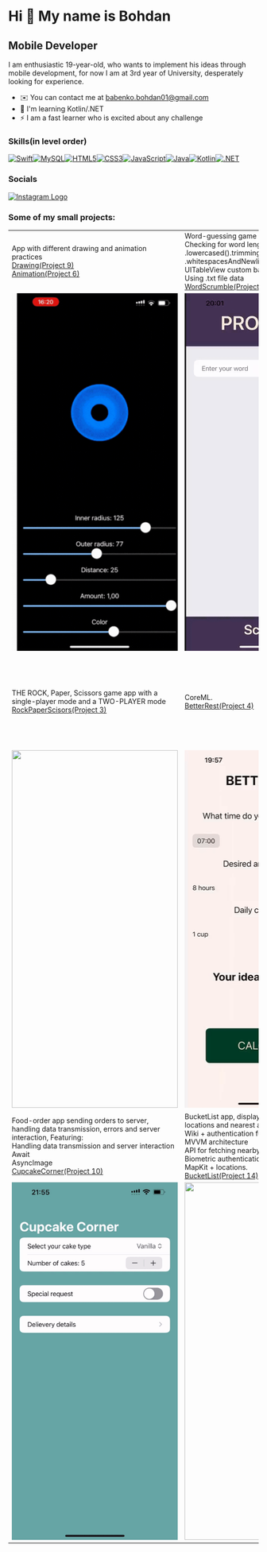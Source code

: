 Hi 👋 My name is Bohdan
======================= 

Mobile Developer
---------------- 

I am enthusiastic 19-year-old, who wants to implement his ideas through mobile development, for now I am at 3rd year of University, desperately looking for experience.

* ✉️  You can contact me at [babenko.bohdan01@gmail.com](mailto:babenko.bohdan01@gmail.com)
* 🧠  I'm learning Kotlin/.NET
* ⚡  I am a fast learner who is excited about any challenge

### Skills(in level order)  

<p align="left"> <a href="https://developer.apple.com/swift/" target="_blank" rel="noreferrer"><img src="https://raw.githubusercontent.com/danielcranney/readme-generator/main/public/icons/skills/swift-colored.svg" width="36" height="36" alt="Swift" /></a><a href="https://www.mysql.com/" target="_blank" rel="noreferrer"><img src="https://raw.githubusercontent.com/danielcranney/readme-generator/main/public/icons/skills/mysql-colored.svg" width="36" height="36" alt="MySQL" /></a><a href="https://developer.mozilla.org/en-US/docs/Glossary/HTML5" target="_blank" rel="noreferrer"><img src="https://raw.githubusercontent.com/danielcranney/readme-generator/main/public/icons/skills/html5-colored.svg" width="36" height="36" alt="HTML5" /></a><a href="https://www.w3.org/TR/CSS/#css" target="_blank" rel="noreferrer"><img src="https://raw.githubusercontent.com/danielcranney/readme-generator/main/public/icons/skills/css3-colored.svg" width="36" height="36" alt="CSS3" /></a><a href="https://developer.mozilla.org/en-US/docs/Web/JavaScript" target="_blank" rel="noreferrer"><img src="https://raw.githubusercontent.com/danielcranney/readme-generator/main/public/icons/skills/javascript-colored.svg" width="36" height="36" alt="JavaScript" /></a><a href="https://www.oracle.com/java/" target="_blank" rel="noreferrer"><img src="https://raw.githubusercontent.com/danielcranney/readme-generator/main/public/icons/skills/java-colored.svg" width="36" height="36" alt="Java" /></a><a href="https://kotlinlang.org/" target="_blank" rel="noreferrer"><img src="https://raw.githubusercontent.com/danielcranney/readme-generator/main/public/icons/skills/kotlin-colored.svg" width="36" height="36" alt="Kotlin" /></a><a href="https://dotnet.microsoft.com/en-us/" target="_blank" rel="noreferrer"><img src="https://raw.githubusercontent.com/danielcranney/readme-generator/main/public/icons/skills/dot-net-colored.svg" width="36" height="36" alt=".NET" /></a> </p> 

### Socials <p align="left">
  <a href="http://www.instagram.com/________narcissus_________?igshid=expqrqpcrn65o" target="_blank" rel="noreferrer">
    <picture>
      <source srcset="https://upload.wikimedia.org/wikipedia/commons/a/a5/Instagram_icon.png" />
      <img src="https://upload.wikimedia.org/wikipedia/commons/a/a5/Instagram_icon.png" width="40" height="40" alt="Instagram Logo" />
    </picture>
  </a>
</p>

### Some of my small projects: 

<table>
  <col width="332">
  <col width="332">
  <col width="332">
  <tr>
    <td>App with different drawing and animation practices<br>
      <a href="https://example.com](https://github.com/BeaverOnAMission/Drawing-Project-9-/tree/main" target="_blank">Drawing(Project 9)</a><br>
      <a href="https://github.com/BeaverOnAMission/Animation-Project-6-/tree/main" target="_blank">Animation(Project 6)</a><br>
</td>
    <td width="332">Word-guessing game app, Featuring:<br>
      Checking for word lenght + repeted/used words,<br> 
      .lowercased().trimmingCharacters(in: .whitespacesAndNewlines),<br>  
      UITableView custom background,<br>  
      Using .txt file data<br>
       <a href="https://github.com/BeaverOnAMission/WordScrumble-Project-5-/tree/main" target="_blank">WordScrumble(Project 5)</a><br>
    </td>
    <td>"Moonshot" app displaying information about  Apollo program missions, Featuring:<br>  
   Utilising JSON file,<br>  
   Extension checking for color darkness to dynamically change text color,<br>  
   Binding Modes.<br>
       <a href="https://github.com/BeaverOnAMission/Animation-Project-6-/tree/main)](https://github.com/BeaverOnAMission/Moonshot-Project-8-)" target="_blank">Moonshot(Project 8)</a><br>
 </td>
  </tr>
  <tr>
    <td><img src="https://github.com/BeaverOnAMission/Assets/blob/main/Untitled%20design-3.gif" width="334" height="720"/></td>
    <td width="332"> <img src="https://github.com/BeaverOnAMission/Assets/blob/main/clideo_editor_389ce88eb448498882c6d5894150c819-ezgif.com-video-to-gif-converter.gif" width="334" height="720"/></td>
    <td> <img src="https://github.com/BeaverOnAMission/Assets/blob/main/RPReplay_Final1709482380%20(online-video-cutter.com)-2-2.gif" width="334" height="720"/></td>
  </tr>
   <tr>
 <td>THE ROCK, Paper, Scissors game app with a single-player mode and a TWO-PLAYER mode<br>
      <a href="https://github.com/BeaverOnAMission/RockPaperScisors-Project-3-/tree/main" target="_blank">RockPaperScisors(Project 3)</a>
</td>
    <td width="332""Better Rest" app, calculates an ideal bedtime, Featuring:<br>
    CoreML.<br> 
       <a href="https://github.com/BeaverOnAMission/BetterRest-Project-4-/tree/main" target="_blank">BetterRest(Project 4)</a><br>
    </td>
    <td>“The Hot Prospects” app provides scanning and generating personalized QR codes which you can save to the device's photo album on top of basic functionality, Featuring:<br>  
   Notifications,  <br>  
  Package CodeScaner(for QR codeS),<br>  
      Edit mode activity tracking, <br>
  .environmentObject()( enabling seamless access to prospect data across different views within the app).<br>
       <a href="https://github.com/BeaverOnAMission/HotProspects-Project-16-/tree/main" target="_blank">Hot Prospects(Project 16)</a><br>
 </td>
</tr>
    <tr>
  <td><img src="https://github.com/BeaverOnAMission/Assets/blob/main/clideo_editor_79ef04cb3d90429b80dd439b20d6c0b1.gif" width="334" height="720"/></td>
    <td width="332"> <img src="https://github.com/BeaverOnAMission/Assets/blob/main/clideo_editor_458c1ad4e8324115ba1285e6dd89caae-ezgif.com-video-to-gif-converter.gif" width="334" height="720"/></td>
    <td> <img src="https://github.com/BeaverOnAMission/Assets/blob/main/Untitled%20design-2.gif" width="334" height="720"/></td>
     </tr>
  <tr>
 <td>Food-order app sending orders to server, handling data transmission, errors and server interaction, Featuring:<br>
   Handling data transmission and server interaction<br>
   Await <br>
   AsyncImage<br>
    <a href="https://github.com/BeaverOnAMission/RockPaperScisors-Project-3-/tree/main" target="_blank">CupcakeCorner(Project 10)</a>
</td>
    <td width="332">BucketList app, displaying a map with your locations and nearest attractions fetched from Wiki + authentication functionality, Featuring:<br>
    MVVM architecture<br> 
      API for fetching nearby attractions from Wikipedia, <br>
      Biometric authentication, <br>
      MapKit + locations.<br>
       <a href="https://github.com/BeaverOnAMission/Bucket-List-Project-14-/tree/main" target="_blank">BucketList(Project 14)</a><br>
    </td>
    <td>A book tracking application where users can manage their book collection and leave a review with custom rating system, Featuring:<br>  
   @Binding,  <br>  
CoreData.<br>  
       <a href="https://github.com/BeaverOnAMission/Bookworm-Project-11-" target="_blank">Bookworm(Project 11)</a><br>
 </td>
</tr>
    <tr>
  <td><img src="https://github.com/BeaverOnAMission/Assets/blob/main/RPReplay_Final1709482380%20(online-video-cutter.com).gif" width="334" height="720"/></td>
    <td width="332"> <img src="https://github.com/BeaverOnAMission/Assets/blob/main/Untitled design-4-2.gif" width="334" height="720"/></td>
    <td> <img src="https://github.com/BeaverOnAMission/Assets/blob/main/RPReplay_Final1709482380online-video-cutter.com-2-ezgif.com-video-to-gif-converter.gif" width="334" height="720"/></td>
     </tr>
</table>




















